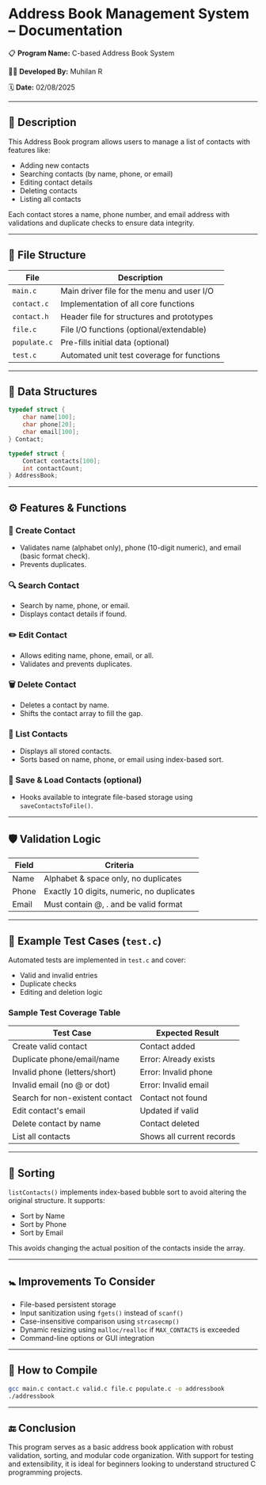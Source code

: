 # Address Book Management System – Documentation

📋 **Program Name:**
C-based Address Book System

👨‍💼 **Developed By:**
Muhilan R

🗓️ **Date:**
02/08/2025

---

## 📌 Description

This Address Book program allows users to manage a list of contacts with features like:

* Adding new contacts
* Searching contacts (by name, phone, or email)
* Editing contact details
* Deleting contacts
* Listing all contacts

Each contact stores a name, phone number, and email address with validations and duplicate checks to ensure data integrity.

---

## 🧱 File Structure

| File         | Description                                |
| ------------ | ------------------------------------------ |
| `main.c`     | Main driver file for the menu and user I/O |
| `contact.c`  | Implementation of all core functions       |
| `contact.h`  | Header file for structures and prototypes  |
| `file.c`     | File I/O functions (optional/extendable)   |
| `populate.c` | Pre-fills initial data (optional)          |
| `test.c`     | Automated unit test coverage for functions |

---

## 📂 Data Structures

```c
typedef struct {
    char name[100];
    char phone[20];
    char email[100];
} Contact;

typedef struct {
    Contact contacts[100];
    int contactCount;
} AddressBook;
```

---

## ⚙️ Features & Functions

### 🌟 Create Contact

* Validates name (alphabet only), phone (10-digit numeric), and email (basic format check).
* Prevents duplicates.

### 🔍 Search Contact

* Search by name, phone, or email.
* Displays contact details if found.

### ✏️ Edit Contact

* Allows editing name, phone, email, or all.
* Validates and prevents duplicates.

### 🗑️ Delete Contact

* Deletes a contact by name.
* Shifts the contact array to fill the gap.

### 📜 List Contacts

* Displays all stored contacts.
* Sorts based on name, phone, or email using index-based sort.

### 📀 Save & Load Contacts (optional)

* Hooks available to integrate file-based storage using `saveContactsToFile()`.

---

## 🛡️ Validation Logic

| Field | Criteria                                  |
| ----- | ----------------------------------------- |
| Name  | Alphabet & space only, no duplicates      |
| Phone | Exactly 10 digits, numeric, no duplicates |
| Email | Must contain @, . and be valid format     |

---

## 🧪 Example Test Cases (`test.c`)

Automated tests are implemented in `test.c` and cover:

* Valid and invalid entries
* Duplicate checks
* Editing and deletion logic

### Sample Test Coverage Table

| Test Case                       | Expected Result           |
| ------------------------------- | ------------------------- |
| Create valid contact            | Contact added             |
| Duplicate phone/email/name      | Error: Already exists     |
| Invalid phone (letters/short)   | Error: Invalid phone      |
| Invalid email (no @ or dot)     | Error: Invalid email      |
| Search for non-existent contact | Contact not found         |
| Edit contact's email            | Updated if valid          |
| Delete contact by name          | Contact deleted           |
| List all contacts               | Shows all current records |

---

## 🧹 Sorting

`listContacts()` implements index-based bubble sort to avoid altering the original structure. It supports:

* Sort by Name
* Sort by Phone
* Sort by Email

This avoids changing the actual position of the contacts inside the array.

---

## 🚼 Improvements To Consider

* File-based persistent storage
* Input sanitization using `fgets()` instead of `scanf()`
* Case-insensitive comparison using `strcasecmp()`
* Dynamic resizing using `malloc/realloc` if `MAX_CONTACTS` is exceeded
* Command-line options or GUI integration

---

## 📌 How to Compile

```bash
gcc main.c contact.c valid.c file.c populate.c -o addressbook
./addressbook
```

---

## 🔚 Conclusion

This program serves as a basic address book application with robust validation, sorting, and modular code organization. With support for testing and extensibility, it is ideal for beginners looking to understand structured C programming projects.

